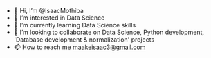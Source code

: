 - 👋 Hi, I’m @IsaacMothiba
- 👀 I’m interested in Data Science
- 🌱 I’m currently learning Data Science skills
- 💞️ I’m looking to collaborate on Data Science, Python development, 'Database development & normalization' projects
- 📫 How to reach me maakeisaac3@gmail.com

<!---
IsaacMothiba/IsaacMothiba is a ✨ special ✨ repository because its `README.md` (this file) appears on your GitHub profile.
You can click the Preview link to take a look at your changes.
--->
